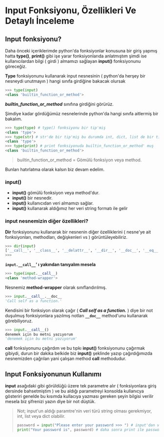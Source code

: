 # Input Fonksiyonu, Özellikleri Ve Detaylı İnceleme

## Input fonksiyonu?

Daha önceki içeriklerimde python'da fonksiyonlar konusuna bir giriş yapmış hatta **type\(\)**, **print\(\)** gibi işe yarar fonksiyonlarıda anlatmıştım şimdi ise kullanıcılardan bilgi \( girdi \) almamızı sağlayan **input\(\)** fonksiyonunu göreceğiz.

**Type** fonksiyonunu kullanarak input nesnesinin \( python'da herşey bir nesneydi unutmayın \) hangi sınıfa girdiğine bakacak olursak

```python
>>> type(input)
<class 'builtin_function_or_method'>
```

_**builtin\_function\_or\_method**_ sınıfına girdiğini görürüz.

Şimdiye kadar gördüğümüz nesnelerinde python'da hangi sınıfa aitlermiş bir bakalım.

```python
>>> type(type) # type() fonksiyonu bir tip'miş
<class 'type'>
>>> type(str) # str'de bir tip'miş bu durumda int, dict, list de bir tip'dir
<class 'type'>
>>> type(print) # print fonksiyonuda builtin_function_or_method' muş
<class 'builtin_function_or_method'>
```

> builtin\_function\_or\_method = Gömülü fonksiyon veya method.

Bunları hatırlatma olarak kalsın biz devam edelim.

### input\(\)

* **input\(\)** gömülü fonksiyon veya method'dur.
* **input\(\)** bir nesnedir.
* **input\(\)** kullanıcıdan veri almamızı sağlar.
* **input\(\)** kullanarak aldığımız her veri string formatı ile gelir

### input nesnemizin diğer özellikleri?

**Dir** fonksiyonunu kullanarak bir nesnenin diğer özelliklerini \( nesne'ye ait fonksiyonları, methodları, değişkenleri vs \) görüntüleyebiliriz.

```python
>>> dir(input)
['__call__', '__class__', '__delattr__', '__dir__', '__doc__', '__eq__', '__format__', '__ge__', '__getattribute__', '__gt__', '__hash__', '__init__', '__init_subclass__', '__le__', '__lt__', '__module__', '__name__', '__ne__', '__new__', '__qualname__', '__reduce__', '__reduce_ex__', '__repr__', '__self__', '__setattr__', '__sizeof__', '__str__', '__subclasshook__', '__text_signature__']
>>>
```

**`input.__call__`' ı yakından tanıyalım mesela**

```python
>>> type(input.__call__)
<class 'method-wrapper'>
```

Nesnemiz **method-wrapper** olarak sınıflandırılmış.

```python
>>> input.__call__.__doc__
'Call self as a function.'
```

Kendisini bir fonksiyon olarak çağır \( _**Call self as a function.**_ \) diye bir not duşulmuş fonksiyonlara yazılmış notları **`__doc__`** method'unu kullanarak görebiliyoruz.

```python
>>> input.__call__()
denemek için bu metni yazıyorum
'denemek için bu metni yazıyorum'
```

**call** fonksiyonunu çağırdım ve bu tıpkı **input\(\)** fonksiyonunu çağırmak gibiydi, durun bir dakika belkide biz **input\(\)** şeklinde yazıp çağırdığımızda nesnemizden çağrılan yani çalışan method **call** methodudur.

## Input Fonksiyonunun Kullanımı

**input** asağıdaki gibi görüldüğü üzere tek parametre alır \( fonksiyonlara giriş dersinde bahsetmiştim \) ve bu aldığı parametreyi konsolda kullanıcya gösteriri genelde bu kısımda kullacıya yazması gereken şeyin bilgisi verilir mesela biz şifrenizi yazın diye bir not düştük.

> Not; input'un aldığı paramtre'nin veri türü string olması gerekmiyor, int, list veya dict olabilir.
>
> ```python
> password = input("Please enter your password >>> ") # input'dan veri aldım ve bunu password adlı değişkenime attım
> print("Your password is", password) # daha sonra print ile password değişkenime atılan veriyi ekrana verdim.
> ```

